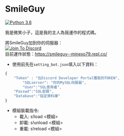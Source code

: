 # SmileGuy
[![Python 3.6](https://img.shields.io/badge/python-3.6-blue.svg)](https://www.python.org/downloads/release/python-367/)

我是微笑小子，這是我的主人為我運作的程式碼。  

將SmileGuy加到你的伺服器：  
[![Join To Discord](https://github.com/minexo79/SmileGuy/blob/master/photo/jointodiscord.png)]("https://discordapp.com/api/oauth2/authorize?client_id=613249451355799552&permissions=8&scope=bot")    
目前運作狀態：https://smileguy--minexo79.repl.co/  

* 使用前先在`setting_bot.json`填入以下資料：
```js
{
	"Token" : "在Discord Developer Portal獲取的TOKEN",
    	"SQLserver": "你的MySQL伺服器",
    	"User":"SQL使用者",
   	"Passwd":"SQL密碼",
   	"Database":"指定資料庫"
}
```

* 模組裝載指令:  
  * 載入: s!load <模組>
  * 卸載: s!unload <模組>
  * 重載: s!reload <模組>
